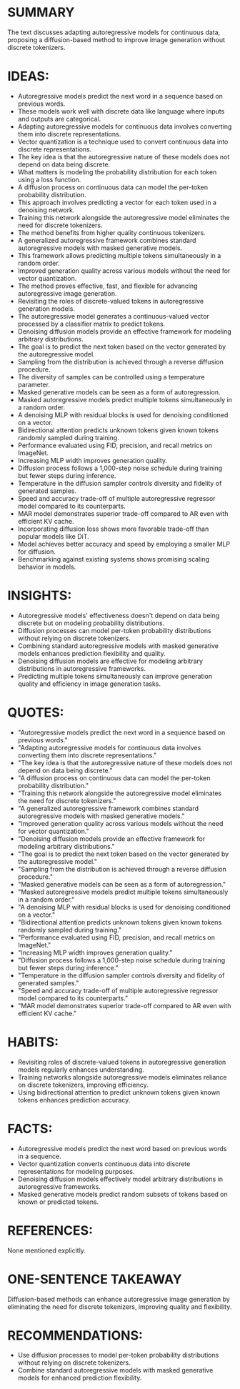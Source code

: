 # SUMMARY
The text discusses adapting autoregressive models for continuous data, proposing a diffusion-based method to improve image generation without discrete tokenizers.

# IDEAS:
- Autoregressive models predict the next word in a sequence based on previous words.
- These models work well with discrete data like language where inputs and outputs are categorical.
- Adapting autoregressive models for continuous data involves converting them into discrete representations.
- Vector quantization is a technique used to convert continuous data into discrete representations.
- The key idea is that the autoregressive nature of these models does not depend on data being discrete.
- What matters is modeling the probability distribution for each token using a loss function.
- A diffusion process on continuous data can model the per-token probability distribution.
- This approach involves predicting a vector for each token used in a denoising network.
- Training this network alongside the autoregressive model eliminates the need for discrete tokenizers.
- The method benefits from higher quality continuous tokenizers.
- A generalized autoregressive framework combines standard autoregressive models with masked generative models.
- This framework allows predicting multiple tokens simultaneously in a random order.
- Improved generation quality across various models without the need for vector quantization.
- The method proves effective, fast, and flexible for advancing autoregressive image generation.
- Revisiting the roles of discrete-valued tokens in autoregressive generation models.
- The autoregressive model generates a continuous-valued vector processed by a classifier matrix to predict tokens.
- Denoising diffusion models provide an effective framework for modeling arbitrary distributions.
- The goal is to predict the next token based on the vector generated by the autoregressive model.
- Sampling from the distribution is achieved through a reverse diffusion procedure.
- The diversity of samples can be controlled using a temperature parameter.
- Masked generative models can be seen as a form of autoregression.
- Masked autoregressive models predict multiple tokens simultaneously in a random order.
- A denoising MLP with residual blocks is used for denoising conditioned on a vector.
- Bidirectional attention predicts unknown tokens given known tokens randomly sampled during training.
- Performance evaluated using FID, precision, and recall metrics on ImageNet.
- Increasing MLP width improves generation quality.
- Diffusion process follows a 1,000-step noise schedule during training but fewer steps during inference.
- Temperature in the diffusion sampler controls diversity and fidelity of generated samples.
- Speed and accuracy trade-off of multiple autoregressive regressor model compared to its counterparts.
- MAR model demonstrates superior trade-off compared to AR even with efficient KV cache.
- Incorporating diffusion loss shows more favorable trade-off than popular models like DiT.
- Model achieves better accuracy and speed by employing a smaller MLP for diffusion.
- Benchmarking against existing systems shows promising scaling behavior in models.

# INSIGHTS:
- Autoregressive models' effectiveness doesn't depend on data being discrete but on modeling probability distributions.
- Diffusion processes can model per-token probability distributions without relying on discrete tokenizers.
- Combining standard autoregressive models with masked generative models enhances prediction flexibility and quality.
- Denoising diffusion models are effective for modeling arbitrary distributions in autoregressive frameworks.
- Predicting multiple tokens simultaneously can improve generation quality and efficiency in image generation tasks.

# QUOTES:
- "Autoregressive models predict the next word in a sequence based on previous words."
- "Adapting autoregressive models for continuous data involves converting them into discrete representations."
- "The key idea is that the autoregressive nature of these models does not depend on data being discrete."
- "A diffusion process on continuous data can model the per-token probability distribution."
- "Training this network alongside the autoregressive model eliminates the need for discrete tokenizers."
- "A generalized autoregressive framework combines standard autoregressive models with masked generative models."
- "Improved generation quality across various models without the need for vector quantization."
- "Denoising diffusion models provide an effective framework for modeling arbitrary distributions."
- "The goal is to predict the next token based on the vector generated by the autoregressive model."
- "Sampling from the distribution is achieved through a reverse diffusion procedure."
- "Masked generative models can be seen as a form of autoregression."
- "Masked autoregressive models predict multiple tokens simultaneously in a random order."
- "A denoising MLP with residual blocks is used for denoising conditioned on a vector."
- "Bidirectional attention predicts unknown tokens given known tokens randomly sampled during training."
- "Performance evaluated using FID, precision, and recall metrics on ImageNet."
- "Increasing MLP width improves generation quality."
- "Diffusion process follows a 1,000-step noise schedule during training but fewer steps during inference."
- "Temperature in the diffusion sampler controls diversity and fidelity of generated samples."
- "Speed and accuracy trade-off of multiple autoregressive regressor model compared to its counterparts."
- "MAR model demonstrates superior trade-off compared to AR even with efficient KV cache."

# HABITS:
- Revisiting roles of discrete-valued tokens in autoregressive generation models regularly enhances understanding.
- Training networks alongside autoregressive models eliminates reliance on discrete tokenizers, improving efficiency.
- Using bidirectional attention to predict unknown tokens given known tokens enhances prediction accuracy.

# FACTS:
- Autoregressive models predict the next word based on previous words in a sequence.
- Vector quantization converts continuous data into discrete representations for modeling purposes.
- Denoising diffusion models effectively model arbitrary distributions in autoregressive frameworks.
- Masked generative models predict random subsets of tokens based on known or predicted tokens.

# REFERENCES:
None mentioned explicitly.

# ONE-SENTENCE TAKEAWAY
Diffusion-based methods can enhance autoregressive image generation by eliminating the need for discrete tokenizers, improving quality and flexibility.

# RECOMMENDATIONS:
- Use diffusion processes to model per-token probability distributions without relying on discrete tokenizers.
- Combine standard autoregressive models with masked generative models for enhanced prediction flexibility.